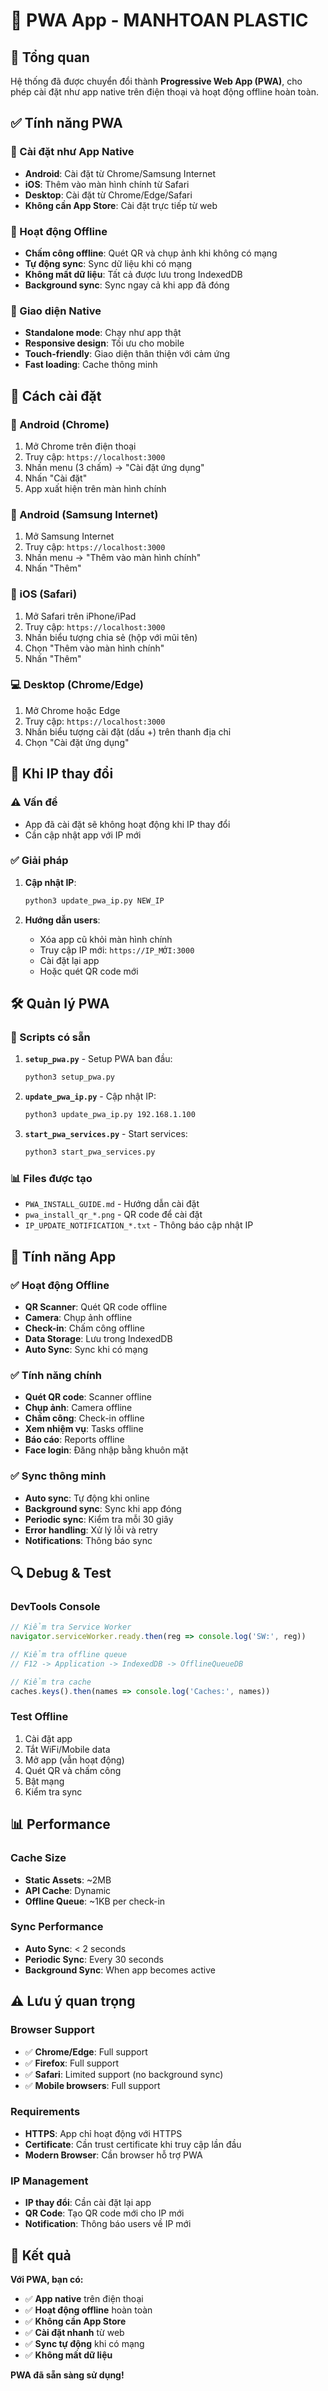 # 📱 PWA App - MANHTOAN PLASTIC

## 🎯 Tổng quan

Hệ thống đã được chuyển đổi thành **Progressive Web App (PWA)**, cho phép cài đặt như app native trên điện thoại và hoạt động offline hoàn toàn.

## ✅ Tính năng PWA

### 📱 Cài đặt như App Native
- **Android**: Cài đặt từ Chrome/Samsung Internet
- **iOS**: Thêm vào màn hình chính từ Safari
- **Desktop**: Cài đặt từ Chrome/Edge/Safari
- **Không cần App Store**: Cài đặt trực tiếp từ web

### 🔄 Hoạt động Offline
- **Chấm công offline**: Quét QR và chụp ảnh khi không có mạng
- **Tự động sync**: Sync dữ liệu khi có mạng
- **Không mất dữ liệu**: Tất cả được lưu trong IndexedDB
- **Background sync**: Sync ngay cả khi app đã đóng

### 🎨 Giao diện Native
- **Standalone mode**: Chạy như app thật
- **Responsive design**: Tối ưu cho mobile
- **Touch-friendly**: Giao diện thân thiện với cảm ứng
- **Fast loading**: Cache thông minh

## 🚀 Cách cài đặt

### 📱 Android (Chrome)
1. Mở Chrome trên điện thoại
2. Truy cập: `https://localhost:3000`
3. Nhấn menu (3 chấm) → "Cài đặt ứng dụng"
4. Nhấn "Cài đặt"
5. App xuất hiện trên màn hình chính

### 📱 Android (Samsung Internet)
1. Mở Samsung Internet
2. Truy cập: `https://localhost:3000`
3. Nhấn menu → "Thêm vào màn hình chính"
4. Nhấn "Thêm"

### 📱 iOS (Safari)
1. Mở Safari trên iPhone/iPad
2. Truy cập: `https://localhost:3000`
3. Nhấn biểu tượng chia sẻ (hộp với mũi tên)
4. Chọn "Thêm vào màn hình chính"
5. Nhấn "Thêm"

### 💻 Desktop (Chrome/Edge)
1. Mở Chrome hoặc Edge
2. Truy cập: `https://localhost:3000`
3. Nhấn biểu tượng cài đặt (dấu +) trên thanh địa chỉ
4. Chọn "Cài đặt ứng dụng"

## 🔄 Khi IP thay đổi

### ⚠️ Vấn đề
- App đã cài đặt sẽ không hoạt động khi IP thay đổi
- Cần cập nhật app với IP mới

### ✅ Giải pháp
1. **Cập nhật IP**:
   ```bash
   python3 update_pwa_ip.py NEW_IP
   ```

2. **Hướng dẫn users**:
   - Xóa app cũ khỏi màn hình chính
   - Truy cập IP mới: `https://IP_MỚI:3000`
   - Cài đặt lại app
   - Hoặc quét QR code mới

## 🛠️ Quản lý PWA

### 🔧 Scripts có sẵn

1. **`setup_pwa.py`** - Setup PWA ban đầu:
   ```bash
   python3 setup_pwa.py
   ```

2. **`update_pwa_ip.py`** - Cập nhật IP:
   ```bash
   python3 update_pwa_ip.py 192.168.1.100
   ```

3. **`start_pwa_services.py`** - Start services:
   ```bash
   python3 start_pwa_services.py
   ```

### 📊 Files được tạo
- `PWA_INSTALL_GUIDE.md` - Hướng dẫn cài đặt
- `pwa_install_qr_*.png` - QR code để cài đặt
- `IP_UPDATE_NOTIFICATION_*.txt` - Thông báo cập nhật IP

## 📱 Tính năng App

### ✅ Hoạt động Offline
- **QR Scanner**: Quét QR code offline
- **Camera**: Chụp ảnh offline
- **Check-in**: Chấm công offline
- **Data Storage**: Lưu trong IndexedDB
- **Auto Sync**: Sync khi có mạng

### ✅ Tính năng chính
- **Quét QR code**: Scanner offline
- **Chụp ảnh**: Camera offline
- **Chấm công**: Check-in offline
- **Xem nhiệm vụ**: Tasks offline
- **Báo cáo**: Reports offline
- **Face login**: Đăng nhập bằng khuôn mặt

### ✅ Sync thông minh
- **Auto sync**: Tự động khi online
- **Background sync**: Sync khi app đóng
- **Periodic sync**: Kiểm tra mỗi 30 giây
- **Error handling**: Xử lý lỗi và retry
- **Notifications**: Thông báo sync

## 🔍 Debug & Test

### DevTools Console
```javascript
// Kiểm tra Service Worker
navigator.serviceWorker.ready.then(reg => console.log('SW:', reg))

// Kiểm tra offline queue
// F12 -> Application -> IndexedDB -> OfflineQueueDB

// Kiểm tra cache
caches.keys().then(names => console.log('Caches:', names))
```

### Test Offline
1. Cài đặt app
2. Tắt WiFi/Mobile data
3. Mở app (vẫn hoạt động)
4. Quét QR và chấm công
5. Bật mạng
6. Kiểm tra sync

## 📊 Performance

### Cache Size
- **Static Assets**: ~2MB
- **API Cache**: Dynamic
- **Offline Queue**: ~1KB per check-in

### Sync Performance
- **Auto Sync**: < 2 seconds
- **Periodic Sync**: Every 30 seconds
- **Background Sync**: When app becomes active

## ⚠️ Lưu ý quan trọng

### Browser Support
- ✅ **Chrome/Edge**: Full support
- ✅ **Firefox**: Full support
- ✅ **Safari**: Limited support (no background sync)
- ✅ **Mobile browsers**: Full support

### Requirements
- **HTTPS**: App chỉ hoạt động với HTTPS
- **Certificate**: Cần trust certificate khi truy cập lần đầu
- **Modern Browser**: Cần browser hỗ trợ PWA

### IP Management
- **IP thay đổi**: Cần cài đặt lại app
- **QR Code**: Tạo QR code mới cho IP mới
- **Notification**: Thông báo users về IP mới

## 🎉 Kết quả

**Với PWA, bạn có:**
- ✅ **App native** trên điện thoại
- ✅ **Hoạt động offline** hoàn toàn
- ✅ **Không cần App Store**
- ✅ **Cài đặt nhanh** từ web
- ✅ **Sync tự động** khi có mạng
- ✅ **Không mất dữ liệu**

**PWA đã sẵn sàng sử dụng!**
